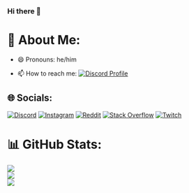 ### Hi there 👋

# 💫 About Me:
  
- 😄 Pronouns: he/him
  
- 📫 How to reach me: [![Discord Profile](https://img.shields.io/badge/Discord-7289DA?style=for-the-badge&logo=discord&logoColor=white)](https://discord.com/users/672314069654700052)

## 🌐 Socials:
[![Discord](https://img.shields.io/badge/Discord-%237289DA.svg?logo=discord&logoColor=white)](https://discord.gg/https://discord.gg/jBSjjJKGZM) [![Instagram](https://img.shields.io/badge/Instagram-%23E4405F.svg?logo=Instagram&logoColor=white)](https://instagram.com/tanuj._.bisht) [![Reddit](https://img.shields.io/badge/Reddit-%23FF4500.svg?logo=Reddit&logoColor=white)](https://reddit.com/user/TANUJ_BISHT) [![Stack Overflow](https://img.shields.io/badge/-Stackoverflow-FE7A16?logo=stack-overflow&logoColor=white)](https://stackoverflow.com/users/TANUJ_BISHT) [![Twitch](https://img.shields.io/badge/Twitch-%239146FF.svg?logo=Twitch&logoColor=white)](https://twitch.tv/tanuj_bisht) 

# 📊 GitHub Stats:
![](https://github-readme-stats.vercel.app/api?username=TANUJ-BISHT&theme=highcontrast&hide_border=true&include_all_commits=true&count_private=true)<br/>
![](https://github-readme-streak-stats.herokuapp.com/?user=TANUJ-BISHT&theme=highcontrast&hide_border=true)<br/>
![](https://github-readme-stats.vercel.app/api/top-langs/?username=TANUJ-BISHT&theme=highcontrast&hide_border=true&include_all_commits=true&count_private=true&layout=compact)
